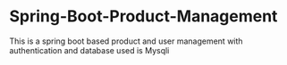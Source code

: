 # Spring-Boot-Product-Management
This is a spring boot based product and user management with authentication and database used is Mysqli
